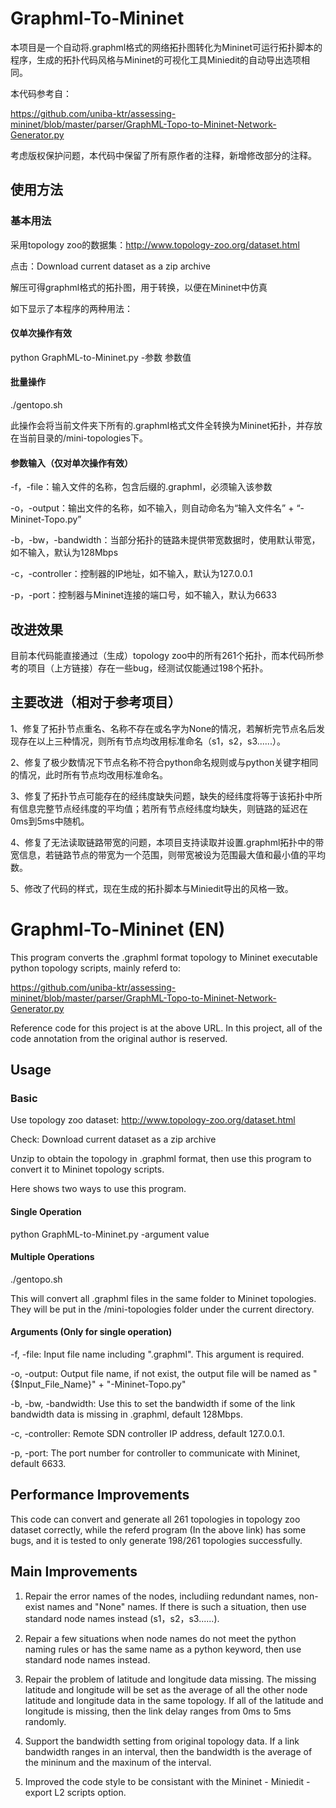 # Graphml-To-Mininet

本项目是一个自动将.graphml格式的网络拓扑图转化为Mininet可运行拓扑脚本的程序，生成的拓扑代码风格与Mininet的可视化工具Miniedit的自动导出选项相同。

本代码参考自：

https://github.com/uniba-ktr/assessing-mininet/blob/master/parser/GraphML-Topo-to-Mininet-Network-Generator.py

考虑版权保护问题，本代码中保留了所有原作者的注释，新增修改部分的注释。

## 使用方法

### 基本用法

采用topology zoo的数据集：http://www.topology-zoo.org/dataset.html

点击：Download current dataset as a zip archive

解压可得graphml格式的拓扑图，用于转换，以便在Mininet中仿真

如下显示了本程序的两种用法：

#### 仅单次操作有效

python GraphML-to-Mininet.py -参数 参数值

#### 批量操作

./gentopo.sh

此操作会将当前文件夹下所有的.graphml格式文件全转换为Mininet拓扑，并存放在当前目录的/mini-topologies下。

#### 参数输入（仅对单次操作有效）

-f，-file：输入文件的名称，包含后缀的.graphml，必须输入该参数

-o，-output：输出文件的名称，如不输入，则自动命名为“输入文件名” + “-Mininet-Topo.py”

-b，-bw，-bandwidth：当部分拓扑的链路未提供带宽数据时，使用默认带宽，如不输入，默认为128Mbps

-c，-controller：控制器的IP地址，如不输入，默认为127.0.0.1

-p，-port：控制器与Mininet连接的端口号，如不输入，默认为6633

## 改进效果

目前本代码能直接通过（生成）topology zoo中的所有261个拓扑，而本代码所参考的项目（上方链接）存在一些bug，经测试仅能通过198个拓扑。

## 主要改进（相对于参考项目）

1、修复了拓扑节点重名、名称不存在或名字为None的情况，若解析完节点名后发现存在以上三种情况，则所有节点均改用标准命名（s1，s2，s3......）。

2、修复了极少数情况下节点名称不符合python命名规则或与python关键字相同的情况，此时所有节点均改用标准命名。

3、修复了拓扑节点可能存在的经纬度缺失问题，缺失的经纬度将等于该拓扑中所有信息完整节点经纬度的平均值；若所有节点经纬度均缺失，则链路的延迟在0ms到5ms中随机。

4、修复了无法读取链路带宽的问题，本项目支持读取并设置.graphml拓扑中的带宽信息，若链路节点的带宽为一个范围，则带宽被设为范围最大值和最小值的平均数。

5、修改了代码的样式，现在生成的拓扑脚本与Miniedit导出的风格一致。

# Graphml-To-Mininet (EN)

This program converts the .graphml format topology to Mininet executable python topology scripts, mainly referd to:

https://github.com/uniba-ktr/assessing-mininet/blob/master/parser/GraphML-Topo-to-Mininet-Network-Generator.py

Reference code for this project is at the above URL. In this project, all of the code annotation from the original author is reserved.

## Usage

### Basic

Use topology zoo dataset: http://www.topology-zoo.org/dataset.html

Check: Download current dataset as a zip archive

Unzip to obtain the topology in .graphml format, then use this program to convert it to Mininet topology scripts.

Here shows two ways to use this program.

#### Single Operation

python GraphML-to-Mininet.py -argument value

#### Multiple Operations

./gentopo.sh

This will convert all .graphml files in the same folder to Mininet topologies. They will be put in the /mini-topologies folder under the current directory.

#### Arguments (Only for single operation)

-f, -file: Input file name including ".graphml". This argument is required.

-o, -output: Output file name, if not exist, the output file will be named as "{$Input_File_Name}" + "-Mininet-Topo.py"

-b, -bw, -bandwidth: Use this to set the bandwidth if some of the link bandwidth data is missing in .graphml, default 128Mbps.

-c, -controller: Remote SDN controller IP address, default 127.0.0.1.

-p, -port: The port number for controller to communicate with Mininet, default 6633.

## Performance Improvements

This code can convert and generate all 261 topologies in topology zoo dataset correctly, while the referd program (In the above link) has some bugs, and it is tested to only generate 198/261 topologies successfully.

## Main Improvements

1. Repair the error names of the nodes, includiing redundant names, non-exist names and "None" names. If there is such a situation, then use standard node names instead (s1，s2，s3......).

2. Repair a few situations when node names do not meet the python naming rules or has the same name as a python keyword, then use standard node names instead.

3. Repair the problem of latitude and longitude data missing. The missing latitude and longitude will be set as the average of all the other node latitude and longitude data in the same topology. If all of the latitude and longitude is missing, then the link delay ranges from 0ms to 5ms randomly.

4. Support the bandwidth setting from original topology data. If a link bandwidth ranges in an interval, then the bandwidth is the average of the mininum and the maxinum of the interval.

5. Improved the code style to be consistant with the Mininet - Miniedit - export L2 scripts option.
